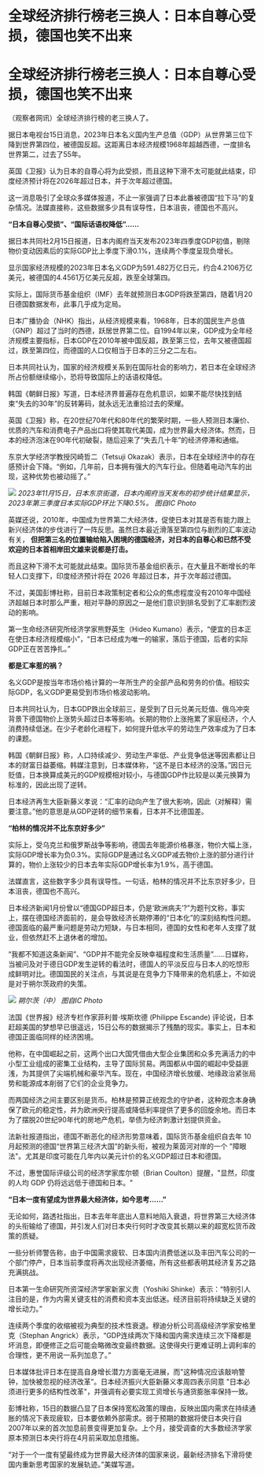 # 全球经济排行榜老三换人：日本自尊心受损，德国也笑不出来

# 全球经济排行榜老三换人：日本自尊心受损，德国也笑不出来

（观察者网讯）全球经济排行榜的老三换人了。

据日本电视台15日消息，2023年日本名义国内生产总值（GDP）从世界第三位下降到世界第四位，被德国反超。这距离日本经济规模1968年超越西德，一度排名世界第二，过去了55年。

英国《卫报》认为日本的自尊心将为此受损，而且这种下滑不太可能就此结束，印度经济预计将在2026年超过日本，并于次年超过德国。

这一消息吸引了全球众多媒体报道，不止一家强调了日本此番被德国“拉下马”的复杂情况。法媒直接称，这些数据多少具有误导性，日本沮丧，德国也不高兴。

**“日本自尊心受损”、“国际话语权降低”……**

据日本共同社2月15日报道，日本内阁府当天发布2023年四季度GDP初值，剔除物价变动因素后的实际GDP比上季度下滑0.1%，连续两个季度呈现负增长。

显示国家经济规模的2023年日本名义GDP为591.482万亿日元，约合4.2106万亿美元，被德国的4.4561万亿美元反超，跌至全球第四。

实际上，国际货币基金组织（IMF）去年就预测日本GDP将跌至第四，随着1月20日德国数据发布，此事几乎成为定局。

日本广播协会（NHK）指出，从经济规模来看，1968年，日本的国民生产总值（GNP）超过了当时的西德，跃居世界第二位。自1994年以来，GDP成为全年经济规模主要指标，日本GDP在2010年被中国反超，跌至第三位，去年又被德国超过，跌至第四位，而德国的人口仅相当于日本的三分之二左右。

日本共同社认为，国家的经济规模关系到在国际社会的影响力，若日本在全球经济所占份额继续缩小，恐将导致国际上的话语权降低。

韩国《朝鲜日报》写道，日本经济界普遍存在危机意识，如果不能尽快找到结束“失去的30年”的反转筹码，就永远无法重拾过去的荣耀。

英国《卫报》称，在20世纪70年代和80年代的繁荣时期，一些人预测日本廉价、优质的汽车和消费电子产品出口将使其取代美国，成为世界最大经济体。然而，日本的经济泡沫在90年代初破裂，随后迎来了“失去几十年”的经济停滞和通缩。

东京大学经济学教授冈崎哲二（Tetsuji
Okazak）表示，日本在全球经济中的存在感预计会下降。“例如，几年前，日本拥有强大的汽车行业。但随着电动汽车的出现，这种优势也被动摇了。”

![](https://inews.gtimg.com/om_bt/OWb9NNU6P_m0TWOnJ_IiGoiEEAfn_KRwhSe5754p7Lb0AAA/1000)
_2023年11月15日，日本东京街道，日本内阁府当天发布的初步统计结果显示，2023年第三季度日本实际GDP环比下降0.5%。 图自IC Photo_

英媒还说，2010年，中国成为世界第二大经济体，促使日本对其是否有能力跟上新兴经济体的步伐进行了一阵反思。虽然日本最近滑落至第四位与剧烈的汇率波动有关，
**但把第三名的位置输给陷入困境的德国经济，对日本的自尊心和已然不受欢迎的日本首相岸田文雄来说都是打击。**

而且这种下滑不太可能就此结束。国际货币基金组织表示，在大量且不断增长的年轻人口支撑下，印度经济预计将在 2026 年超过日本，并于次年超过德国。

不过，美国彭博社称，目前日本政策制定者和公众的焦虑程度没有2010年中国经济超越日本时那么严重，相对平静的原因之一是他们意识到排名受到了汇率剧烈波动的影响。

第一生命经济研究所经济学家熊野英生（Hideo
Kumano）表示，“便宜的日本正在使日本经济规模缩小”，“日本已经成为唯一的输家，落后于德国，后者的实际GDP正在苦苦挣扎。”

**都是汇率惹的祸？**

名义GDP是按当年市场价格计算的一年所生产的全部产品和劳务的价值。相较实际GDP，名义GDP更易受到市场价格波动影响。

日本共同社认为，日本GDP跌出全球前三，是受到了日元兑美元贬值、俄乌冲突背景下德国物价上涨势头超过日本等影响。长期的物价上涨拖累了家庭经济，个人消费持续低迷。在少子老龄化进程下，如何提升低水平的劳动生产效率成为了日本的课题。

韩国《朝鲜日报》称，人口持续减少、劳动生产率低、产业竞争低迷等因素都让日本的财富日益萎缩。韩媒注意到，日本媒体称，“这不是日本经济的没落。”因日元贬值，日本换算成美元的GDP规模相对较小，与德国GDP作比较是以美元换算为标准的，因此出现了逆转。

日本经济再生大臣新藤义孝说：“汇率的动向产生了很大影响，因此（对解释）需要注意。”他的意思是从GDP逆转的细节来看，日本并不比德国差。

**“柏林的情况并不比东京好多少”**

实际上，受乌克兰和俄罗斯战争等影响，德国去年能源价格暴涨，物价大幅上涨，实际GDP增长率为负0.3%。实际GDP是通过名义GDP减去物价上涨的部分进行计算的，物价上涨较少的日本去年实际GDP增长率为1.9%，高于德国。

法媒直言，这些数字多少具有误导性。一句话，柏林的情况并不比东京好多少，日本沮丧，德国也不高兴。

日本经济新闻1月份曾以“德国GDP超日本，仍是‘欧洲病夫’?”为题刊文称，事实上，摆在德国经济面前的，是会导致经济长期停滞的“日本化”的深刻结构性问题。德国面临的最严重问题是劳动力短缺，与日本相同，德国的女性和老年人支撑了就业，但依然赶不上退休者的增加。

“我都不知道这条新闻”、“GDP并不能完全反映幸福程度和生活质量”……日媒称，当被问及对于德日GDP发生逆转的看法时，德国人的平淡反应与日本人的吃惊形成鲜明对比。德国国民的关注点，与其说是在竞争力下降带来的危机感上，不如说是对于朔尔茨政府的失策。

![](https://inews.gtimg.com/om_bt/O_GyNwagdsrPWuOggk4CvBkgCTIWEU02F3G4X-J95YOMwAA/1000)
_朔尔茨（中） 图自IC Photo_

法国《世界报》经济专栏作家菲利普·埃斯坎德 (Philippe Escande)
评论说，日本赶超美国的梦想早已很遥远，15日公布的数据揭示了残酷的现实。事实上，日本和德国正面临同样的经济困境。

他称，在中国崛起之前，这两个出口大国凭借由大型企业集团和众多充满活力的中小型工业组成的密集工业结构，主导了国际贸易。两国都从中国的崛起中受益匪浅，为其提供了尖端机械和豪华汽车。现在，中国经济增长放缓、地缘政治紧张局势和能源成本削弱了它们的企业竞争力。

而两国经济之间主要区别是货币。柏林是预算正统观念的守护者，这种观念本身确保了欧元的稳定性，并为欧洲央行提高或降低利率提供了更多的回旋余地。而日本为了摆脱20世纪90年代的房地产危机，举债为经济刺激计划提供资金。

法新社报道指出，德国不断恶化的经济形势意味着，国际货币基金组织自去年 10 月起预测的德国“世界第三经济大国”的新头衔，被视为莱茵河对岸的一个
"障眼法"。尤其是印度可能在几年内以美元计价的名义GDP超过日本和德国。

不过，惠誉国际评级公司的经济学家库尔顿（Brian Coulton）提醒，"显然，印度的人均 GDP 仍将远远低于德国和日本。"

**“日本一度有望成为世界最大经济体，如今思考……”**

无论如何，路透社指出，日本去年年底出人意料地陷入衰退，将世界第三大经济体的头衔输给了德国，并引发人们对日本央行何时才改变其长期以来的超宽松货币政策的质疑。

一些分析师警告称，由于中国需求疲软、日本国内消费低迷以及丰田汽车公司的一个部门停产，日本当前季度将再次出现经济萎缩，所有这些都表明其经济复苏之路充满挑战。

日本第一生命研究所资深经济学家新家义贵（Yoshiki
Shinke）表示：“特别引人注目的是，作为内需关键支柱的消费和资本支出低迷。经济目前将持续缺乏关键的增长动力。”

连续两个季度的收缩被视为典型的技术性衰退。穆迪分析公司高级经济学家安格里克（Stephan
Angrick）表示，“GDP连续两次下降和国内需求连续三次下降都是坏消息，即便修正之后可能会略微改变最终数据。这使得央行更难证明上调利率的合理性，更不用说一系列加息了。”

日本媒体批评日本在提高自身增长潜力方面毫无进展，而"这种情况应该敲响警钟，加快被忽视的经济改革”。日本经济振兴大臣新藤义孝周四表示同意
"日本必须进行更多的结构性改革"，并强调有必要实现工资增长与通货膨胀率保持一致。

彭博社称，15日的数据凸显了日本保持宽松政策的理由，反映出国内需求在持续通胀的情况下表现疲软，日本要依赖外部需求。弱于预期的数据将使日本央行自2007年以来的首次加息前景变得更加复杂。上个月，接受调查的大多数经济学家原本预测日本央行将在4月前采取加息措施。

“对于一个一度有望最终成为世界最大经济体的国家来说，最新经济排名下滑将使国内重新思考国家的发展轨迹。”美媒写道。


